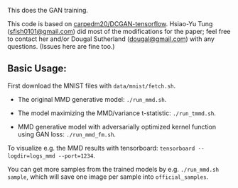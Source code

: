 This does the GAN training.

This code is based on [carpedm20/DCGAN-tensorflow](https://github.com/carpedm20/DCGAN-tensorflow). Hsiao-Yu Tung (sfish0101@gmail.com) did most of the modifications for the paper; feel free to contact her and/or Dougal Sutherland (dougal@gmail.com) with any questions. (Issues here are fine too.)

## Basic Usage:

First download the MNIST files with `data/mnist/fetch.sh`.

- The original MMD generative model: `./run_mmd.sh`.

- The model maximizing the MMD/variance t-statistic: `./run_tmmd.sh`.

- MMD generative model with adversarially optimized kernel function using GAN
loss: `./run_mmd_fm.sh`.

To visualize e.g. the MMD results with tensorboard: `tensorboard --logdir=logs_mmd --port=1234`.

You can get more samples from the trained models by e.g. `./run_mmd.sh sample`, which will save one image per sample into `official_samples`.
